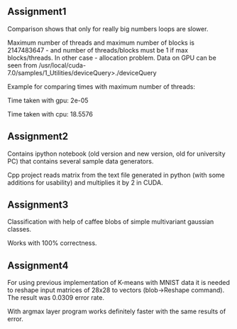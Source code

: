 ## Assignment1

Comparison shows that only for really big numbers loops are slower.

Maximum number of threads and maximum number of blocks is 2147483647 - and number of threads/blocks must be 1 if max blocks/threads. In other case - allocation problem. Data on GPU can be seen from /usr/local/cuda-7.0/samples/1_Utilities/deviceQuery>./deviceQuery

Example for comparing times with maximum number of threads:

Time taken with gpu: 2e-05

Time taken with cpu: 18.5576

## Assignment2

Contains ipython notebook (old version and new version, old for university PC) that contains several sample data generators.

Cpp project reads matrix from the text file generated in python (with some additions for usability) and multiplies it by 2 in CUDA.

## Assignment3

Classification with help of caffee blobs of simple multivariant gaussian classes.

Works with 100% correctness.

## Assignment4

For using previous implementation of K-means with MNIST data it is needed to reshape input matrices of 28x28 to vectors (blob->Reshape command). The result was 0.0309 error rate.

With argmax layer program works definitely faster with the same results of error.




